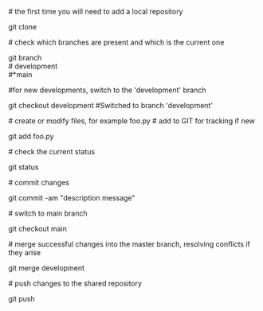 \# the first time you will need to add a local repository

git clone <url>

\# check which branches are present and which is the current one

git branch<br>
\# development<br>
\#*main

#for new developments, switch to the 'development' branch

git checkout development
\#Switched to branch 'development'

\# create or modify files, for example foo.py
\# add to GIT for tracking if new

git add foo.py

\# check the current status

git status

\# commit changes

git commit -am "description message"

\# switch to main branch

git checkout main

\# merge successful changes into the master branch, resolving conflicts if they arise

git merge development

\# push changes to the shared repository

git push